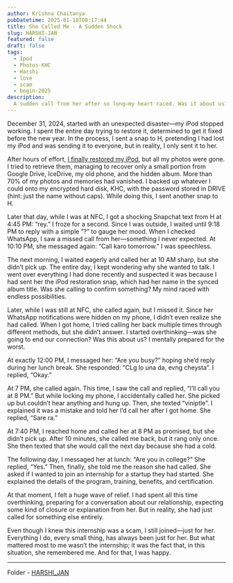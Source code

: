 ```yaml
---
author: Krishna Chaitanya
pubDatetime: 2025-01-18T08:17:44
title: She Called Me - A Sudden Shock
slug: HARSHI-JAN
featured: false
draft: false
tags:
  - Ipod
  - Photos-KHC
  - Harshi
  - love
  - scam
  - begin-2025
description:
  A sudden call from her after so long—my heart raced. Was it about us? Or something else entirely? What she said left me speechless.
---
```

December 31, 2024, started with an unexpected disaster—my iPod stopped working. I spent the entire day trying to restore it, determined to get it fixed before the new year. In the process, I sent a snap to H, pretending I had lost my iPod and was sending it to everyone, but in reality, I only sent it to her.

After hours of effort, [I finally restored my iPod](../IPod/), but all my photos were gone. I tried to retrieve them, managing to recover only a small portion from Google Drive, IceDrive, my old phone, and the hidden album. More than 70% of my photos and memories had vanished. I backed up whatever I could onto my encrypted hard disk, KHC, with the password stored in DRIVE (hint: just the name without caps). While doing this, I sent another snap to H.

Later that day, while I was at NFC, I got a shocking Snapchat text from H at 4:45 PM: “rey.” I froze for a second. Since I was outside, I waited until 9:18 PM to reply with a simple ”?” to gauge her mood. When I checked WhatsApp, I saw a missed call from her—something I never expected. At 10:10 PM, she messaged again: “Call karo tomorrow.” I was speechless.

The next morning, I waited eagerly and called her at 10 AM sharp, but she didn’t pick up. The entire day, I kept wondering why she wanted to talk. I went over everything I had done recently and suspected it was because I had sent her the iPod restoration snap, which had her name in the synced album title. Was she calling to confirm something? My mind raced with endless possibilities.

Later, while I was still at NFC, she called again, but I missed it. Since her WhatsApp notifications were hidden on my phone, I didn’t even realize she had called. When I got home, I tried calling her back multiple times through different methods, but she didn’t answer. I started overthinking—was she going to end our connection? Was this about us? I mentally prepared for the worst.

At exactly 12:00 PM, I messaged her: “Are you busy?” hoping she’d reply during her lunch break. She responded: “CLg lo una da, evng cheysta”. I replied, “Okay.”

At 7 PM, she called again. This time, I saw the call and replied, “I’ll call you at 8 PM.” But while locking my phone, I accidentally called her. She picked up but couldn’t hear anything and hung up. Then, she texted “viniptle”. I explained it was a mistake and told her I’d call her after I got home. She replied, “Sare ra.”

At 7:40 PM, I reached home and called her at 8 PM as promised, but she didn’t pick up. After 10 minutes, she called me back, but it rang only once. She then texted that she would call the next day because she had a cold.

The following day, I messaged her at lunch: “Are you in college?” She replied, “Yes.” Then, finally, she told me the reason she had called. She asked if I wanted to join an internship for a startup they had started. She explained the details of the program, training, benefits, and certification.

At that moment, I felt a huge wave of relief. I had spent all this time overthinking, preparing for a conversation about our relationship, expecting some kind of closure or explanation from her. But in reality, she had just called for something else entirely.

Even though I knew this internship was a scam, I still joined—just for her. Everything I do, every small thing, has always been just for her. But what mattered most to me wasn’t the internship; it was the fact that, in this situation, she remembered me. And for that, I was happy.

---
Folder - [HARSHI_JAN](https://github.com/ekrishnachaitanya2004/Krishna-Site-Doc/tree/main/HARSHI-JAN)




